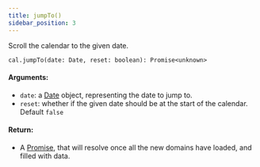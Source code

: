 ```yaml
---
title: jumpTo()
sidebar_position: 3
---
```


<p className="subhead">Scroll the calendar to the given date.</p>

```
cal.jumpTo(date: Date, reset: boolean): Promise<unknown>
```

#### Arguments:

- `date`: a [Date](https://developer.mozilla.org/en-US/docs/Web/JavaScript/Reference/Global_Objects/Date) object, representing the date to jump to.
- `reset`: whether if the given date should be at the start of the calendar. Default `false`

#### Return:

- A [Promise](https://developer.mozilla.org/en-US/docs/Web/JavaScript/Reference/Global_Objects/Promise), that will resolve once all the new domains have loaded, and filled with data.
